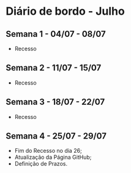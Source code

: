 # Diário de bordo - Julho



## Semana 1 - 04/07 - 08/07
- Recesso

## Semana 2 - 11/07 - 15/07
- Recesso

## Semana 3 - 18/07 - 22/07
- Recesso

## Semana 4 - 25/07 - 29/07
- Fim do Recesso no dia 26;
- Atualização da Página GitHub;
- Definição de Prazos.


